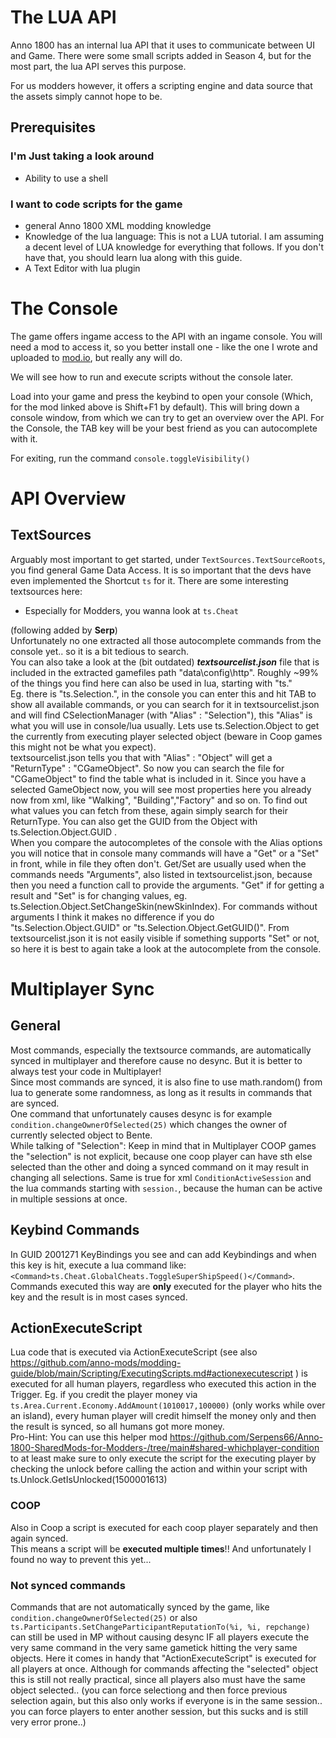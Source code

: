 # The LUA API 

Anno 1800 has an internal lua API that it uses to communicate between UI and Game. There were some small scripts added in Season 4, but for the most part, the lua API serves this purpose. 

For us modders however, it offers a scripting engine and data source that the assets simply cannot hope to be. 

## Prerequisites 

### I'm Just taking a look around
- Ability to use a shell
### I want to code scripts for the game
- general Anno 1800 XML modding knowledge
- Knowledge of the lua language: This is not a LUA tutorial. I am assuming a decent level of LUA knowledge for everything that follows. If you don't have that, you should learn lua along with this guide.
- A Text Editor with lua plugin

# The Console

The game offers ingame access to the API with an ingame console. You will need a mod to access it, so you better install one - like the one I wrote and uploaded to [mod.io](https://mod.io/g/anno-1800/m/console), but really any will do. 

We will see how to run and execute scripts without the console later. 

Load into your game and press the keybind to open your console (Which, for the mod linked above is Shift+F1 by default). This will
bring down a console window, from which we can try to get an overview over the API. For the Console, the TAB key will be your best friend as you can autocomplete with it. 

For exiting, run the command `console.toggleVisibility()`  

# API Overview

## TextSources

Arguably most important to get started, under `TextSources.TextSourceRoots`, you find general Game Data Access. It is so important that the devs have even implemented the Shortcut `ts` for it. There are some interesting textsources here:

- Especially for Modders, you wanna look at `ts.Cheat`


(following added by **Serp**)<br>
Unfortunately no one extracted all those autocomplete commands from the console yet.. so it is a bit tedious to search.<br>
You can also take a look at the (bit outdated) **_textsourcelist.json_** file that is included in the extracted gamefiles path "data\config\http". Roughly ~99% of the things you find here can also be used in lua, starting with "ts."<br>
Eg. there is "ts.Selection.", in the console you can enter this and hit TAB to show all available commands, or you can search for it in textsourcelist.json and will find CSelectionManager (with "Alias" : "Selection"), this "Alias" is what you will use in console/lua usually. Lets use ts.Selection.Object to get the currently from executing player selected object (beware in Coop games this might not be what you expect).<br>
textsourcelist.json tells you that with "Alias" : "Object" will get a "ReturnType" : "CGameObject". So now you can search the file for "CGameObject" to find the table what is included in it. Since you have a selected GameObject now, you will see most  properties here you already now from xml, like "Walking", "Building","Factory" and so on. To find out what values you can fetch from these, again simply search for their ReturnType. You can also get the GUID from the Object with ts.Selection.Object.GUID .<br>
When you compare the autocompletes of the console with the Alias options you will notice that in console many commands will have a "Get" or a "Set" in front, while in file they often don't. Get/Set are usually used when the commands needs "Arguments", also listed in textsourcelist.json, because then you need a function call to provide the arguments. "Get" if for getting a result and "Set" is for changing values, eg. ts.Selection.Object.SetChangeSkin(newSkinIndex). For commands without arguments I think it makes no difference if you do "ts.Selection.Object.GUID" or "ts.Selection.Object.GetGUID()". From textsourcelist.json it is not easily visible if something supports "Set" or not, so here it is best to again take a look at the autocomplete from the console.

# Multiplayer Sync

## General
Most commands, especially the textsource commands, are automatically synced in multiplayer and therefore cause no desync. But it is better to always test your code in Multiplayer!<br>
Since most commands are synced, it is also fine to use math.random() from lua to generate some randomness, as long as it results in commands that are synced.<br>
One command that unfortunately causes desync is for example `condition.changeOwnerOfSelected(25)` which changes the owner of currently selected object to Bente.<br>
While talking of "Selection": Keep in mind that in Multiplayer COOP games the "selection" is not explicit, because one coop player can have sth else selected than the other and doing a synced command on it may result in changing all selections. Same is true for xml `ConditionActiveSession` and the lua commands starting with `session.`, because the human can be active in multiple sessions at once.

## Keybind Commands
In GUID 2001271 KeyBindings you see and can add Keybindings and when this key is hit, execute a lua command like: `<Command>ts.Cheat.GlobalCheats.ToggleSuperShipSpeed()</Command>`.<br>
Commands executed this way are **only** executed for the player who hits the key and the result is in most cases synced.

## ActionExecuteScript
Lua code that is executed via ActionExecuteScript (see also https://github.com/anno-mods/modding-guide/blob/main/Scripting/ExecutingScripts.md#actionexecutescript ) is executed for all human players, regardless who executed this action in the Trigger. Eg. if you credit the player money via `ts.Area.Current.Economy.AddAmount(1010017,100000)` (only works while over an island), every human player will credit himself the money only and then the result is synced, so all humans got more money.<br>
Pro-Hint: You can use this helper mod https://github.com/Serpens66/Anno-1800-SharedMods-for-Modders-/tree/main#shared-whichplayer-condition to at least make sure to only execute the script for the executing player by checking the unlock before calling the action and within your script with ts.Unlock.GetIsUnlocked(1500001613)
### COOP
Also in Coop a script is executed for each coop player separately and then again synced.<br>
This means a script will be **executed multiple times**!! And unfortunately I found no way to prevent this yet...

### Not synced commands
Commands that are not automatically synced by the game, like `condition.changeOwnerOfSelected(25)` or also `ts.Participants.SetChangeParticipantReputationTo(%i, %i, repchange)` can still be used in MP without causing desync IF all players execute the very same command in the very same gametick hitting the very same objects. Here it comes in handy that "ActionExecuteScript" is executed for all players at once. Although for commands affecting the "selected" object this is still not really practical, since all players also must have the same object selected.. (you can force selectiong and then force previous selection again, but this also only works if everyone is in the same session.. you can force players to enter another session, but this sucks and is still very error prone..)
